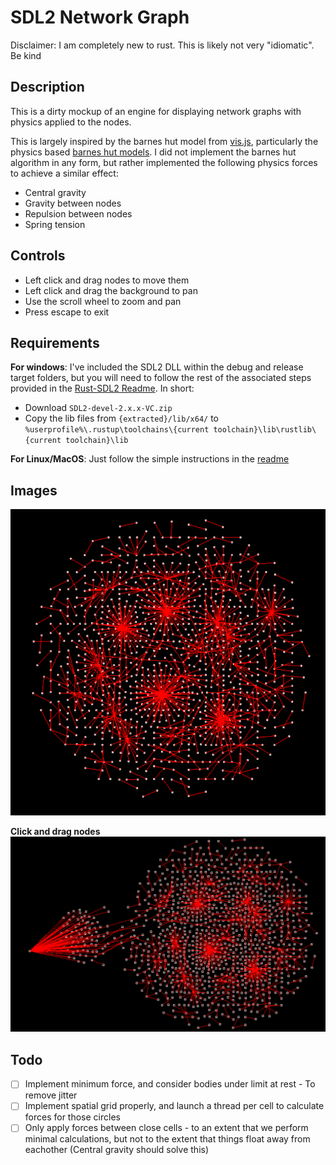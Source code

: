 # SDL2 Network Graph
Disclaimer: I am completely new to rust. This is likely not very "idiomatic". Be kind
## Description
This is a dirty mockup of an engine for displaying network graphs with physics applied to the nodes.

This is largely inspired by the barnes hut model from [vis.js](https://visjs.org/), particularly the physics based [barnes hut models](https://visjs.github.io/vis-network/examples/network/other/configuration.html). I did not implement the barnes hut algorithm in any form, but rather implemented the following physics forces to achieve a similar effect:
- Central gravity
- Gravity between nodes
- Repulsion between nodes 
- Spring tension

## Controls
- Left click and drag nodes to move them
- Left click and drag the background to pan
- Use the scroll wheel to zoom and pan
- Press escape to exit

## Requirements
**For windows**: I've included the SDL2 DLL within the debug and release target folders, but you will need to follow the rest of the associated steps provided in the [Rust-SDL2 Readme](https://github.com/Rust-SDL2/rust-sdl2?tab=readme-ov-file#windows-msvc).
In short:
- Download `SDL2-devel-2.x.x-VC.zip`
- Copy the lib files from `{extracted}/lib/x64/` to `%userprofile%\.rustup\toolchains\{current toolchain}\lib\rustlib\{current toolchain}\lib`

**For Linux/MacOS**: Just follow the simple instructions in the [readme](https://github.com/Rust-SDL2/rust-sdl2?tab=readme-ov-file)

## Images
![alt text](media/graph.png)

**Click and drag nodes**
![alt text](media/drag.png)

## Todo
- [ ] Implement minimum force, and consider bodies under limit at rest - To remove jitter
- [ ] Implement spatial grid properly, and launch a thread per cell to calculate forces for those circles
- [ ] Only apply forces between close cells - to an extent that we perform minimal calculations, but not to the extent that things float away from eachother (Central gravity should solve this)
